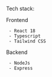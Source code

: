 Tech stack:

  Frontend
  
     - React 18
     - Typescript 
     - Tailwind CSS
  Backend 
  
     - NodeJs
     - Express
